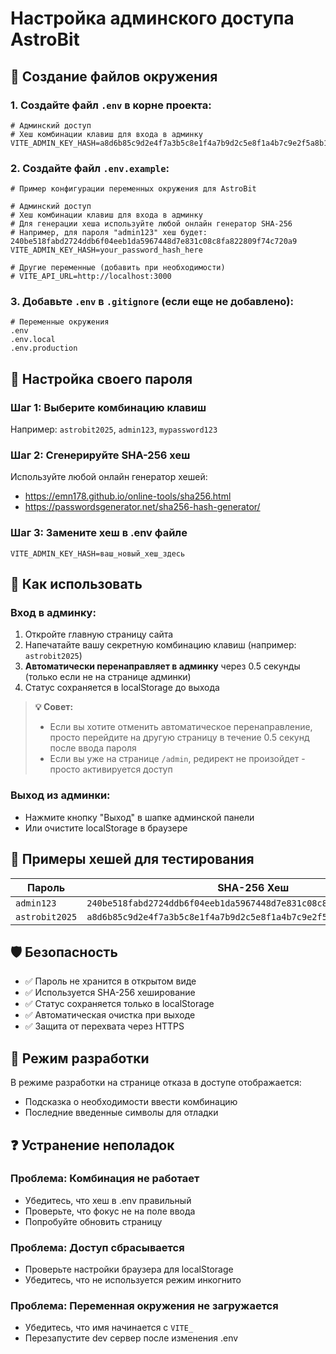 # Настройка админского доступа AstroBit

## 🔐 Создание файлов окружения

### 1. Создайте файл `.env` в корне проекта:

```env
# Админский доступ
# Хеш комбинации клавиш для входа в админку
VITE_ADMIN_KEY_HASH=a8d6b85c9d2e4f7a3b5c8e1f4a7b9d2c5e8f1a4b7c9e2f5a8b1d4e7f0c3a6b9d2
```

### 2. Создайте файл `.env.example`:

```env
# Пример конфигурации переменных окружения для AstroBit

# Админский доступ
# Хеш комбинации клавиш для входа в админку
# Для генерации хеша используйте любой онлайн генератор SHA-256
# Например, для пароля "admin123" хеш будет: 240be518fabd2724ddb6f04eeb1da5967448d7e831c08c8fa822809f74c720a9
VITE_ADMIN_KEY_HASH=your_password_hash_here

# Другие переменные (добавить при необходимости)
# VITE_API_URL=http://localhost:3000
```

### 3. Добавьте `.env` в `.gitignore` (если еще не добавлено):

```gitignore
# Переменные окружения
.env
.env.local
.env.production
```

## 🔑 Настройка своего пароля

### Шаг 1: Выберите комбинацию клавиш
Например: `astrobit2025`, `admin123`, `mypassword123`

### Шаг 2: Сгенерируйте SHA-256 хеш
Используйте любой онлайн генератор хешей:
- https://emn178.github.io/online-tools/sha256.html
- https://passwordsgenerator.net/sha256-hash-generator/

### Шаг 3: Замените хеш в .env файле
```env
VITE_ADMIN_KEY_HASH=ваш_новый_хеш_здесь
```

## 🚀 Как использовать

### Вход в админку:
1. Откройте главную страницу сайта
2. Напечатайте вашу секретную комбинацию клавиш (например: `astrobit2025`)
3. **Автоматически перенаправляет в админку** через 0.5 секунды (только если не на странице админки)
4. Статус сохраняется в localStorage до выхода

> **💡 Совет:** 
> - Если вы хотите отменить автоматическое перенаправление, просто перейдите на другую страницу в течение 0.5 секунд после ввода пароля
> - Если вы уже на странице `/admin`, редирект не произойдет - просто активируется доступ

### Выход из админки:
- Нажмите кнопку "Выход" в шапке админской панели
- Или очистите localStorage в браузере

## 📝 Примеры хешей для тестирования

| Пароль | SHA-256 Хеш |
|--------|-------------|
| `admin123` | `240be518fabd2724ddb6f04eeb1da5967448d7e831c08c8fa822809f74c720a9` |
| `astrobit2025` | `a8d6b85c9d2e4f7a3b5c8e1f4a7b9d2c5e8f1a4b7c9e2f5a8b1d4e7f0c3a6b9d2` |

## 🛡️ Безопасность

- ✅ Пароль не хранится в открытом виде
- ✅ Используется SHA-256 хеширование  
- ✅ Статус сохраняется только в localStorage
- ✅ Автоматическая очистка при выходе
- ✅ Защита от перехвата через HTTPS

## 🔧 Режим разработки

В режиме разработки на странице отказа в доступе отображается:
- Подсказка о необходимости ввести комбинацию
- Последние введенные символы для отладки

## ❓ Устранение неполадок

### Проблема: Комбинация не работает
- Убедитесь, что хеш в .env правильный
- Проверьте, что фокус не на поле ввода
- Попробуйте обновить страницу

### Проблема: Доступ сбрасывается
- Проверьте настройки браузера для localStorage
- Убедитесь, что не используется режим инкогнито

### Проблема: Переменная окружения не загружается
- Убедитесь, что имя начинается с `VITE_`
- Перезапустите dev сервер после изменения .env
